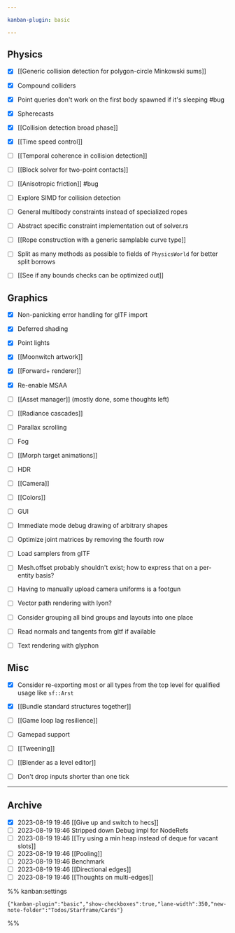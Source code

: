 ```yaml
---

kanban-plugin: basic

---
```


## Physics

- [x] [[Generic collision detection for polygon-circle Minkowski sums]]
- [x] Compound colliders
- [x] Point queries don't work on the first body spawned if it's sleeping #bug
- [x] Spherecasts
- [x] [[Collision detection broad phase]]
- [x] [[Time speed control]]
- [ ] [[Temporal coherence in collision detection]]
- [ ] [[Block solver for two-point contacts]]
- [ ] [[Anisotropic friction]] #bug
- [ ] Explore SIMD for collision detection
- [ ] General multibody constraints instead of specialized ropes
- [ ] Abstract specific constraint implementation out of solver.rs
- [ ] [[Rope construction with a generic  samplable curve  type]]
- [ ] Split as many methods as possible to fields of `PhysicsWorld` for better split borrows
- [ ] [[See if any bounds checks can be optimized out]]


## Graphics

- [x] Non-panicking error handling for glTF import
- [x] Deferred shading
- [x] Point lights
- [x] [[Moonwitch artwork]]
- [x] [[Forward+ renderer]]
- [x] Re-enable MSAA
- [ ] [[Asset manager]] (mostly done, some thoughts left)
- [ ] [[Radiance cascades]]
- [ ] Parallax scrolling
- [ ] Fog
- [ ] [[Morph target animations]]
- [ ] HDR
- [ ] [[Camera]]
- [ ] [[Colors]]
- [ ] GUI
- [ ] Immediate mode debug drawing of arbitrary shapes
- [ ] Optimize joint matrices by removing the fourth row
- [ ] Load samplers from glTF
- [ ] Mesh.offset probably shouldn't exist; how to express that on a per-entity basis?
- [ ] Having to manually upload camera uniforms is a footgun
- [ ] Vector path rendering with lyon?
- [ ] Consider grouping all bind groups and layouts into one place
- [ ] Read normals and tangents from gltf if available
- [ ] Text rendering with glyphon


## Misc

- [x] Consider re-exporting most or all types from the top level for qualified usage like `sf::Arst`
- [x] [[Bundle standard structures together]]
- [ ] [[Game loop lag resilience]]
- [ ] Gamepad support
- [ ] [[Tweening]]
- [ ] [[Blender as a level editor]]
- [ ] Don't drop inputs shorter than one tick


***

## Archive

- [x] 2023-08-19 19:46 [[Give up and switch to hecs]]
- [ ] 2023-08-19 19:46 Stripped down Debug impl for NodeRefs
- [ ] 2023-08-19 19:46 [[Try using a min heap instead of deque for vacant slots]]
- [ ] 2023-08-19 19:46 [[Pooling]]
- [ ] 2023-08-19 19:46 Benchmark
- [ ] 2023-08-19 19:46 [[Directional edges]]
- [ ] 2023-08-19 19:46 [[Thoughts on multi-edges]]

%% kanban:settings
```
{"kanban-plugin":"basic","show-checkboxes":true,"lane-width":350,"new-note-folder":"Todos/Starframe/Cards"}
```
%%